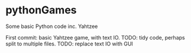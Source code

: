 # pythonGames
Some basic Python code inc. Yahtzee

First commit: basic Yahtzee game, with text IO.
TODO: tidy code, perhaps split to multiple files.
TODO: replace text IO with GUI
